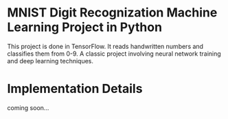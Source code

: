 # MNIST Digit Recognization Machine Learning Project in Python

This project is done in TensorFlow. It reads handwritten numbers and classifies them from 0-9. A classic project involving neural network training and deep learning techniques. 


# Implementation Details
coming soon...
